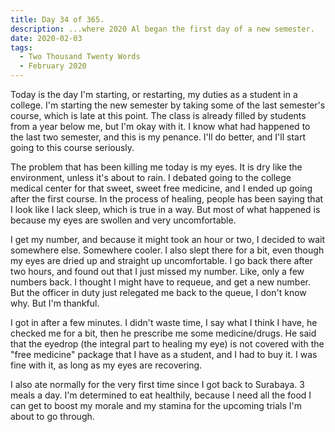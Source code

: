 ```yaml
---
title: Day 34 of 365.
description: ...where 2020 Al began the first day of a new semester.
date: 2020-02-03
tags:
  - Two Thousand Twenty Words
  - February 2020
---
```


Today is the day I'm starting, or restarting, my duties as a student in a college. I'm starting the new semester by taking some of the last semester's course, which is late at this point. The class is already filled by students from a year below me, but I'm okay with it. I know what had happened to the last two semester, and this is my penance. I'll do better, and I'll start going to this course seriously.

The problem that has been killing me today is my eyes. It is dry like the environment, unless it's about to rain. I debated going to the college medical center for that sweet, sweet free medicine, and I ended up going after the first course. In the process of healing, people has been saying that I look like I lack sleep, which is true in a way. But most of what happened is because my eyes are swollen and very uncomfortable.

I get my number, and because it might took an hour or two, I decided to wait somewhere else. Somewhere cooler. I also slept there for a bit, even though my eyes are dried up and straight up uncomfortable. I go back there after two hours, and found out that I just missed my number. Like, only a few numbers back. I thought I might have to requeue, and get a new number. But the officer in duty just relegated me back to the queue, I don't know why. But I'm thankful.

I got in after a few minutes. I didn't waste time, I say what I think I have, he checked me for a bit, then he prescribe me some medicine/drugs. He said that the eyedrop (the integral part to healing my eye) is not covered with the "free medicine" package that I have as a student, and I had to buy it. I was fine with it, as long as my eyes are recovering.

I also ate normally for the very first time since I got back to Surabaya. 3 meals a day. I'm determined to eat healthily, because I need all the food I can get to boost my morale and my stamina for the upcoming trials I'm about to go through.
